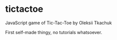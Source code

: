 # tictactoe

JavaScript game of Tic-Tac-Toe by Oleksii Tkachuk

First self-made thingy, no tutorials whatsoever.
